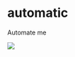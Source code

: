 # automatic
Automate me

![](https://github.com/nonameexist/automatic/workflows/.github/workflows/test_wf.yml/badge.svg)
